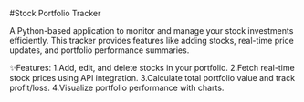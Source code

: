 #Stock Portfolio Tracker

A Python-based application to monitor and manage your stock investments efficiently. This tracker provides features like adding stocks, real-time price updates, and portfolio performance summaries.

✨Features:
1.Add, edit, and delete stocks in your portfolio.
2.Fetch real-time stock prices using API integration.
3.Calculate total portfolio value and track profit/loss.
4.Visualize portfolio performance with charts.
